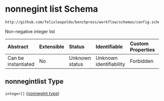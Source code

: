 # nonnegint list Schema

```txt
http://github.com/felixleopoldo/benchpress/workflow/schemas/config.schema.json#/definitions/nonnegintlist
```

Non-negative integer list

| Abstract            | Extensible | Status         | Identifiable            | Custom Properties | Additional Properties | Access Restrictions | Defined In                                                        |
| :------------------ | :--------- | :------------- | :---------------------- | :---------------- | :-------------------- | :------------------ | :---------------------------------------------------------------- |
| Can be instantiated | No         | Unknown status | Unknown identifiability | Forbidden         | Allowed               | none                | [config.schema.json\*](config.schema.json "open original schema") |

## nonnegintlist Type

`integer[]` ([nonnegint type](config-definitions-nonnegint-type.md))

